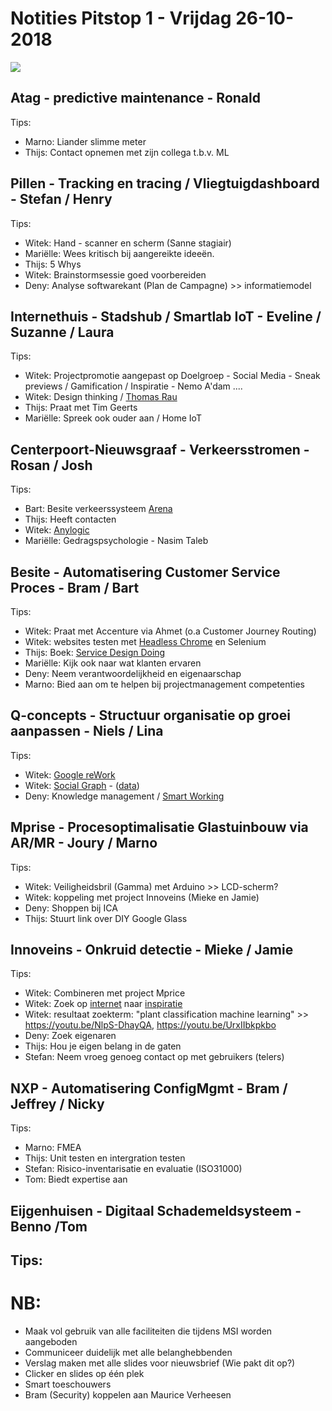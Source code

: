 # Notities Pitstop 1 - Vrijdag 26-10-2018
![](http://ignorelimits.com/wp-content/uploads/2017/06/10-THINGS-THAT-REQUIRE-ZERO-TALENT-724x1024.jpg)


## Atag - predictive maintenance - Ronald
Tips:
- Marno: Liander slimme meter
- Thijs: Contact opnemen met zijn collega t.b.v. ML


## Pillen - Tracking en tracing / Vliegtuigdashboard - Stefan / Henry
Tips:
- Witek: Hand - scanner en scherm (Sanne stagiair)
- Mariëlle: Wees kritisch bij aangereikte ideeën.
- Thijs: 5 Whys
- Witek: Brainstormsessie goed voorbereiden
- Deny: Analyse softwarekant (Plan de Campagne) >> informatiemodel

## Internethuis - Stadshub / Smartlab IoT - Eveline / Suzanne / Laura
Tips:
- Witek: Projectpromotie aangepast op Doelgroep - Social Media - Sneak previews / Gamification / Inspiratie - Nemo A'dam ....
- Witek: Design thinking / [Thomas Rau](http://www.rau.eu/over-ons/)
- Thijs: Praat met Tim Geerts
- Mariëlle: Spreek ook ouder aan / Home IoT

## Centerpoort-Nieuwsgraaf - Verkeersstromen - Rosan / Josh
Tips:
- Bart: Besite verkeerssysteem [Arena](https://www.besite.nl/reference/johan-cruijff-arena/)
- Thijs: Heeft contacten
- Witek: [Anylogic](https://www.anylogic.com/)
- Mariëlle: Gedragspsychologie - Nasim Taleb

## Besite - Automatisering Customer Service Proces - Bram / Bart
Tips:
- Witek: Praat met Accenture via Ahmet (o.a Customer Journey Routing)
- Witek: websites testen met [Headless Chrome](https://developers.google.com/web/tools/puppeteer/) en Selenium
- Thijs: Boek: [Service Design Doing](https://www.thisisservicedesigndoing.com/)
- Mariëlle: Kijk ook naar wat klanten ervaren
- Deny: Neem verantwoordelijkheid en eigenaarschap
- Marno: Bied aan om te helpen bij projectmanagement competenties

## Q-concepts - Structuur organisatie op groei aanpassen - Niels / Lina
Tips:
- Witek: [Google reWork](https://youtu.be/QC_PGHkRvTw)
- Witek: [Social Graph](https://github.com/minorsmart/sep2018/blob/master/docs/inspiratiesessies/000003.png?raw=true) - ([data](https://docs.google.com/spreadsheets/d/1mf1BJPOkrpS_XJafI62gl82wDoZaqZnziMt3co3Z1_c/edit?usp=sharing))
- Deny: Knowledge management / [Smart Working](https://www.fme.nl/nl/kansen-pakken-smart-working-model)

## Mprise - Procesoptimalisatie Glastuinbouw via AR/MR - Joury / Marno
Tips:
- Witek: Veiligheidsbril (Gamma) met Arduino >> LCD-scherm?
- Witek: koppeling met project Innoveins (Mieke en Jamie)
- Deny: Shoppen bij ICA
- Thijs: Stuurt link over DIY Google Glass

## Innoveins - Onkruid detectie - Mieke / Jamie
Tips:
- Witek: Combineren met project Mprice
- Witek: Zoek op [internet](https://youtu.be/-YCa8RntsRE) naar [inspiratie](https://youtu.be/aPHRPGIB-ko)
- Witek: resultaat zoekterm: "plant classification machine learning" >> https://youtu.be/NlpS-DhayQA, https://youtu.be/UrxIIbkpkbo
- Deny: Zoek eigenaren
- Thijs: Hou je eigen belang in de gaten
- Stefan: Neem vroeg genoeg contact op met gebruikers (telers)

## NXP - Automatisering ConfigMgmt - Bram / Jeffrey / Nicky
Tips:
- Marno: FMEA
- Thijs: Unit testen en intergration testen
- Stefan: Risico-inventarisatie en evaluatie (ISO31000)
- Tom: Biedt expertise aan

## Eijgenhuisen - Digitaal Schademeldsysteem - Benno /Tom
Tips:
- 

# NB:
- Maak vol gebruik van alle faciliteiten die tijdens MSI worden aangeboden
- Communiceer duidelijk met alle belanghebbenden
- Verslag maken met alle slides voor nieuwsbrief (Wie pakt dit op?)
- Clicker en slides op één plek
- Smart toeschouwers
- Bram (Security) koppelen aan Maurice Verheesen
